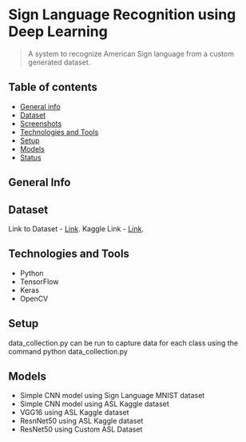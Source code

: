 # Sign Language Recognition using Deep Learning
> A system to recognize American Sign language from a custom generated dataset.

## Table of contents
* [General info](#general-info)
* [Dataset](#dataset)
* [Screenshots](#screenshots)
* [Technologies and Tools](#technologies-and-tools)
* [Setup](#setup)
* [Models](#features)
* [Status](#status)

## General Info

## Dataset
Link to Dataset - [Link](https://drive.google.com/drive/u/0/folders/1xN_20z27PJDt9bASUOHGIELpJjTtZyMl). 
Kaggle Link - [Link](https://www.kaggle.com/datasets/joannracheljacob/american-sign-language-dataset).

## Technologies and Tools
* Python 
* TensorFlow
* Keras
* OpenCV

## Setup

data_collection.py can be run to capture data for each class using the command python data_collection.py 


## Models

* Simple CNN model using Sign Language MNIST dataset
* Simple CNN model using ASL Kaggle dataset
* VGG16 using ASL Kaggle dataset
* ResnNet50 using ASL Kaggle dataset
* ResNet50 using Custom ASL Dataset
